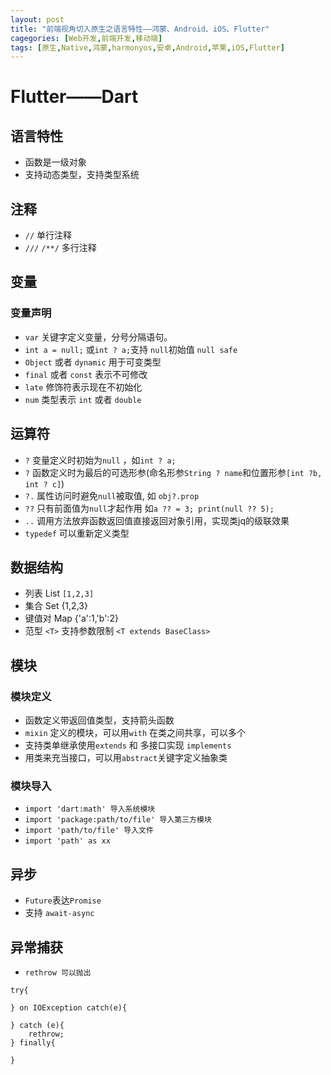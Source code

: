 ```yaml
---
layout: post
title: "前端视角切入原生之语言特性——鸿蒙、Android、iOS、Flutter"
cagegories: [Web开发,前端开发,移动端]
tags: [原生,Native,鸿蒙,harmonyos,安卓,Android,苹果,iOS,Flutter]
---
```




# Flutter——Dart

## 语言特性

- 函数是一级对象
- 支持动态类型，支持类型系统

## 注释

- `//` 单行注释
- `///`  `/**/`  多行注释

## 变量

### 变量声明

- `var` 关键字定义变量，分号分隔语句。
- `int a = null;` 或`int ? a;`支持 `null`初始值 `null safe`
- `Object` 或者 `dynamic`  用于可变类型
- `final` 或者 `const` 表示不可修改
- `late` 修饰符表示现在不初始化
- `num` 类型表示 `int` 或者 `double`



## 运算符

- `?`  变量定义时初始为`null` ，如`int ? a;`
- `?` 函数定义时为最后的可选形参(命名形参`String ? name`和位置形参`[int ?b, int ? c]`)
- `?.` 属性访问时避免`null`被取值, 如 `obj?.prop`
- `??` 只有前面值为`null`才起作用 如`a ?? = 3; print(null ?? 5);`
- `..` 调用方法放弃函数返回值直接返回对象引用，实现类jq的级联效果
- `typedef` 可以重新定义类型



## 数据结构

- 列表 List `[1,2,3]`
- 集合 Set {1,2,3}
- 键值对 Map {'a':1,'b':2}
- 范型 `<T>` 支持参数限制 `<T extends BaseClass>`



## 模块

### 模块定义

- 函数定义带返回值类型，支持箭头函数
- `mixin` 定义的模块，可以用`with` 在类之间共享，可以多个
- 支持类单继承使用`extends` 和 多接口实现 `implements`
- 用类来充当接口，可以用`abstract`关键字定义抽象类

### 模块导入

- `import 'dart:math' 导入系统模块`
- `import 'package:path/to/file' 导入第三方模块`
- `import 'path/to/file' 导入文件`
- `import 'path' as xx`



## 异步

- `Future`表达`Promise`
- 支持 `await-async`



## 异常捕获

- `rethrow 可以抛出`

```
try{

} on IOException catch(e){

} catch (e){
	rethrow;
} finally{

}
```

